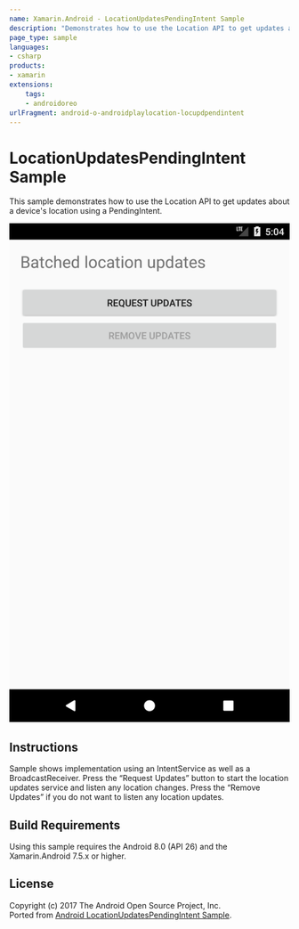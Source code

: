 ```yaml
---
name: Xamarin.Android - LocationUpdatesPendingIntent Sample
description: "Demonstrates how to use the Location API to get updates about a device's location using a PendingIntent (Android Oreo)"
page_type: sample
languages:
- csharp
products:
- xamarin
extensions:
    tags:
    - androidoreo
urlFragment: android-o-androidplaylocation-locupdpendintent
---
```

# LocationUpdatesPendingIntent Sample

This sample demonstrates how to use the Location API to get updates about a device's location using a PendingIntent.

![LocationUpdatesPendingIntent Sample application screenshot](Screenshots/Main.png "LocationUpdatesPendingIntent Sample application screenshot")

## Instructions

Sample shows implementation using an IntentService as well as a BroadcastReceiver.
Press the “Request Updates” button to start the location updates service and listen any location changes.
Press the “Remove Updates” if you do not want to listen any location updates.

## Build Requirements

Using this sample requires the Android 8.0 (API 26) and the Xamarin.Android 7.5.x or higher.

## License

Copyright (c) 2017 The Android Open Source Project, Inc.  
Ported from [Android LocationUpdatesPendingIntent Sample](https://github.com/googlesamples/android-play-location/tree/master/LocationUpdatesPendingIntent).  
